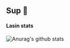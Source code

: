 ## Sup 👋

#### Lasin stats
![Anurag's github stats](https://github-readme-stats.vercel.app/api?PeturSteinn=anuraghazra&show_icons=true)

<!--
**PeturSteinn/PeturSteinn** is a ✨ _special_ ✨ repository because its `README.md` (this file) appears on your GitHub profile.

Here are some ideas to get you started:

- 🔭 I’m currently working on ...
- 🌱 I’m currently learning ...
- 👯 I’m looking to collaborate on ...
- 🤔 I’m looking for help with ...
- 💬 Ask me about ...
- 📫 How to reach me: ...
- 😄 Pronouns: ...
- ⚡ Fun fact: ...
-->
